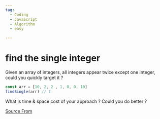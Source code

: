 ```yaml
---
tag:
  - Coding
  - JavaScript
  - Algorithm
  - easy

---
```

  
# find the single integer

Given an array of integers, all integers appear twice except one integer, could you quickly target it ?

```ts
const arr = [10, 2, 2 , 1, 0, 0, 10]
findSingle(arr) // 1
```

What is time & space cost of your approach ? Could you do better ?


[Source From](https://bigfrontend.dev/problem/find-the-single-integer)

  